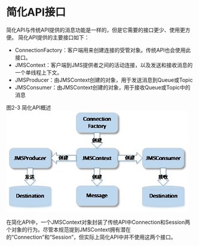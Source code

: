 # 简化API接口

简化API与传统API提供的消息功能是一样的，但是它需要的接口更少、使用更方便。
简化API提供的主要接口如下：
* ConnectionFactory：客户端用来创建连接的受管对象。传统API也会使用此接口。
* JMSContext：客户端到JMS提供者之间的活动连接，以及发送和接收消息的一个单线程上下文。
* JMSProducer：由JMSContext创建的对象，用于发送消息到Queue或Topic
* JMSConsumer：由JMSContext创建的对象，用于接收Queue或Topic中的消息

图2-3 简化API概述
![](../images/2_3.jpg)

在简化API中，一个JMSContext对象封装了传统API中Connection和Session两个对象的行为。尽管本规范提到JMSContext拥有潜在的“Connection”和“Session”，但实际上简化API中并不使用这两个接口。
